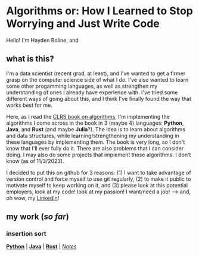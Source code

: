 # Algorithms or: How I Learned to Stop Worrying and Just Write Code

Hello! I'm Hayden Boline, and

## what is this?
I'm a data scientist (recent grad, at least), and I've wanted to get a firmer grasp on the computer science side of what I do. I've also wanted to learn some other progamming languages, as well as strengthen my understanding of ones I already have experience with. I've tried some different ways of going about this, and I think I've finally found the way that works best for me. 

Here, as I read the [CLRS book on algorithms](http://mitpress.mit.edu/9780262046305/introduction-to-algorithms/), I'm implementing the algorithms I come across in the book in 3 (maybe 4) languages: **Python**, **Java**, and **Rust** (and maybe **Julia**?). The idea is to learn about algorithms and data structures, while learning/strengthening my understanding in these languages by implementing them. The book is very long, so I don't know that I'll ever fully do it. There are also problems that I can consider doing. I may also do some projects that implement these algorithms. I don't know (as of 11/3/2023).

I decided to put this on github for 3 reasons: (1) I want to take advantage of version control and force myself to use git regularly, (2) to make it public to motivate myself to keep working on it, and (3) please look at this potential employers, look at my code! look at my passion! I want/need a job! --> and, oh wow, my [LinkedIn](https://www.linkedin.com/in/haydenboline/)!

## my work (*so far*)

### insertion sort
[**Python**](./insertion_sort/python/insertion_sort.py) | [**Java**](./insertion_sort/java/insertion_sort.java) | [**Rust**](./insertion_sort/rust/src/main.rs) | [*Notes*](./insertion_sort/notes.md)